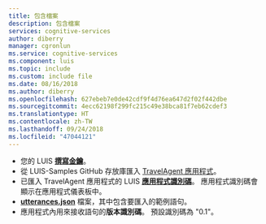 ```yaml
---
title: 包含檔案
description: 包含檔案
services: cognitive-services
author: diberry
manager: cgronlun
ms.service: cognitive-services
ms.component: luis
ms.topic: include
ms.custom: include file
ms.date: 08/16/2018
ms.author: diberry
ms.openlocfilehash: 627ebeb7e0de42cdf9f4d76ea647d2f02f442dbe
ms.sourcegitcommit: 4ecc62198f299fc215c49e38bca81f7eb62cdef3
ms.translationtype: HT
ms.contentlocale: zh-TW
ms.lasthandoff: 09/24/2018
ms.locfileid: "47044121"
---
```

* 您的 LUIS **[撰寫金鑰](../articles/cognitive-services/luis/luis-concept-keys.md#authoring-key)**。 
* 從 LUIS-Samples GitHub 存放庫匯入 [TravelAgent 應用程式](https://github.com/Microsoft/LUIS-Samples/blob/master/documentation-samples/quickstarts/change-model/TravelAgent.json)。 
* 已匯入 TravelAgent 應用程式的 LUIS [**應用程式識別碼**](../articles/cognitive-services/luis/luis-get-started-create-app.md)。 應用程式識別碼會顯示在應用程式儀表板中。 
* **[utterances.json](https://github.com/Microsoft/LUIS-Samples/blob/master/documentation-samples/quickstarts/change-model/utterances.json)** 檔案，其中包含要匯入的範例語句。 
* 應用程式內用來接收語句的**版本識別碼**。 預設識別碼為 "0.1"。